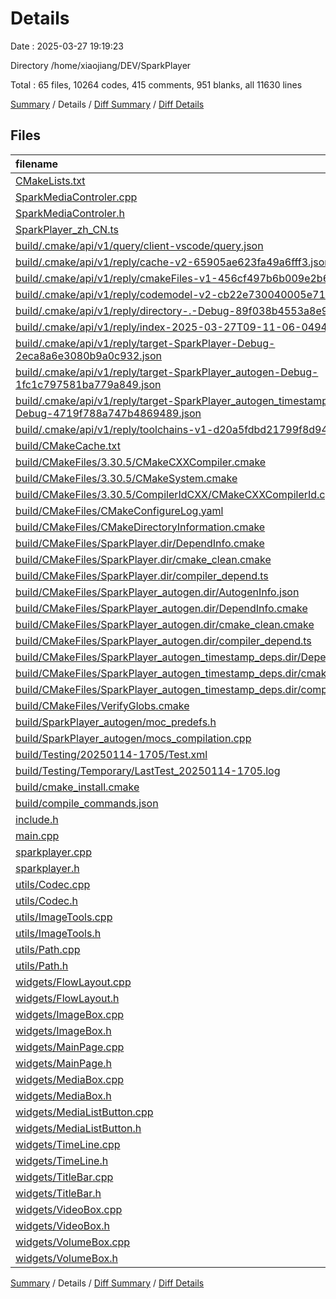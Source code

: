 # Details

Date : 2025-03-27 19:19:23

Directory /home/xiaojiang/DEV/SparkPlayer

Total : 65 files,  10264 codes, 415 comments, 951 blanks, all 11630 lines

[Summary](results.md) / Details / [Diff Summary](diff.md) / [Diff Details](diff-details.md)

## Files
| filename | language | code | comment | blank | total |
| :--- | :--- | ---: | ---: | ---: | ---: |
| [CMakeLists.txt](/CMakeLists.txt) | CMake | 82 | 10 | 19 | 111 |
| [SparkMediaControler.cpp](/SparkMediaControler.cpp) | C++ | 288 | 37 | 55 | 380 |
| [SparkMediaControler.h](/SparkMediaControler.h) | C++ | 71 | 53 | 30 | 154 |
| [SparkPlayer\_zh\_CN.ts](/SparkPlayer_zh_CN.ts) | TypeScript | 23 | 0 | 1 | 24 |
| [build/.cmake/api/v1/query/client-vscode/query.json](/build/.cmake/api/v1/query/client-vscode/query.json) | JSON | 1 | 0 | 0 | 1 |
| [build/.cmake/api/v1/reply/cache-v2-65905ae623fa49a6fff3.json](/build/.cmake/api/v1/reply/cache-v2-65905ae623fa49a6fff3.json) | JSON | 2,695 | 0 | 1 | 2,696 |
| [build/.cmake/api/v1/reply/cmakeFiles-v1-456cf497b6b009e2b6b2.json](/build/.cmake/api/v1/reply/cmakeFiles-v1-456cf497b6b009e2b6b2.json) | JSON | 681 | 0 | 1 | 682 |
| [build/.cmake/api/v1/reply/codemodel-v2-cb22e730040005e71c5d.json](/build/.cmake/api/v1/reply/codemodel-v2-cb22e730040005e71c5d.json) | JSON | 79 | 0 | 1 | 80 |
| [build/.cmake/api/v1/reply/directory-.-Debug-89f038b4553a8e9bc6a7.json](/build/.cmake/api/v1/reply/directory-.-Debug-89f038b4553a8e9bc6a7.json) | JSON | 45 | 0 | 1 | 46 |
| [build/.cmake/api/v1/reply/index-2025-03-27T09-11-06-0494.json](/build/.cmake/api/v1/reply/index-2025-03-27T09-11-06-0494.json) | JSON | 132 | 0 | 1 | 133 |
| [build/.cmake/api/v1/reply/target-SparkPlayer-Debug-2eca8a6e3080b9a0c932.json](/build/.cmake/api/v1/reply/target-SparkPlayer-Debug-2eca8a6e3080b9a0c932.json) | JSON | 918 | 0 | 1 | 919 |
| [build/.cmake/api/v1/reply/target-SparkPlayer\_autogen-Debug-1fc1c797581ba779a849.json](/build/.cmake/api/v1/reply/target-SparkPlayer_autogen-Debug-1fc1c797581ba779a849.json) | JSON | 71 | 0 | 1 | 72 |
| [build/.cmake/api/v1/reply/target-SparkPlayer\_autogen\_timestamp\_deps-Debug-4719f788a747b4869489.json](/build/.cmake/api/v1/reply/target-SparkPlayer_autogen_timestamp_deps-Debug-4719f788a747b4869489.json) | JSON | 27 | 0 | 1 | 28 |
| [build/.cmake/api/v1/reply/toolchains-v1-d20a5fdbd21799f8d94e.json](/build/.cmake/api/v1/reply/toolchains-v1-d20a5fdbd21799f8d94e.json) | JSON | 70 | 0 | 1 | 71 |
| [build/CMakeCache.txt](/build/CMakeCache.txt) | CMakeCache | 517 | 0 | 115 | 632 |
| [build/CMakeFiles/3.30.5/CMakeCXXCompiler.cmake](/build/CMakeFiles/3.30.5/CMakeCXXCompiler.cmake) | CMake | 76 | 2 | 24 | 102 |
| [build/CMakeFiles/3.30.5/CMakeSystem.cmake](/build/CMakeFiles/3.30.5/CMakeSystem.cmake) | CMake | 10 | 0 | 6 | 16 |
| [build/CMakeFiles/3.30.5/CompilerIdCXX/CMakeCXXCompilerId.cpp](/build/CMakeFiles/3.30.5/CompilerIdCXX/CMakeCXXCompilerId.cpp) | C++ | 707 | 62 | 151 | 920 |
| [build/CMakeFiles/CMakeConfigureLog.yaml](/build/CMakeFiles/CMakeConfigureLog.yaml) | YAML | 282 | 2 | 15 | 299 |
| [build/CMakeFiles/CMakeDirectoryInformation.cmake](/build/CMakeFiles/CMakeDirectoryInformation.cmake) | CMake | 7 | 5 | 5 | 17 |
| [build/CMakeFiles/SparkPlayer.dir/DependInfo.cmake](/build/CMakeFiles/SparkPlayer.dir/DependInfo.cmake) | CMake | 27 | 6 | 7 | 40 |
| [build/CMakeFiles/SparkPlayer.dir/cmake\_clean.cmake](/build/CMakeFiles/SparkPlayer.dir/cmake_clean.cmake) | CMake | 45 | 1 | 2 | 48 |
| [build/CMakeFiles/SparkPlayer.dir/compiler\_depend.ts](/build/CMakeFiles/SparkPlayer.dir/compiler_depend.ts) | TypeScript | 2 | 0 | 1 | 3 |
| [build/CMakeFiles/SparkPlayer\_autogen.dir/AutogenInfo.json](/build/CMakeFiles/SparkPlayer_autogen.dir/AutogenInfo.json) | JSON | 332 | 0 | 1 | 333 |
| [build/CMakeFiles/SparkPlayer\_autogen.dir/DependInfo.cmake](/build/CMakeFiles/SparkPlayer_autogen.dir/DependInfo.cmake) | CMake | 11 | 6 | 7 | 24 |
| [build/CMakeFiles/SparkPlayer\_autogen.dir/cmake\_clean.cmake](/build/CMakeFiles/SparkPlayer_autogen.dir/cmake_clean.cmake) | CMake | 9 | 1 | 2 | 12 |
| [build/CMakeFiles/SparkPlayer\_autogen.dir/compiler\_depend.ts](/build/CMakeFiles/SparkPlayer_autogen.dir/compiler_depend.ts) | TypeScript | 2 | 0 | 1 | 3 |
| [build/CMakeFiles/SparkPlayer\_autogen\_timestamp\_deps.dir/DependInfo.cmake](/build/CMakeFiles/SparkPlayer_autogen_timestamp_deps.dir/DependInfo.cmake) | CMake | 10 | 6 | 7 | 23 |
| [build/CMakeFiles/SparkPlayer\_autogen\_timestamp\_deps.dir/cmake\_clean.cmake](/build/CMakeFiles/SparkPlayer_autogen_timestamp_deps.dir/cmake_clean.cmake) | CMake | 3 | 1 | 2 | 6 |
| [build/CMakeFiles/SparkPlayer\_autogen\_timestamp\_deps.dir/compiler\_depend.ts](/build/CMakeFiles/SparkPlayer_autogen_timestamp_deps.dir/compiler_depend.ts) | TypeScript | 2 | 0 | 1 | 3 |
| [build/CMakeFiles/VerifyGlobs.cmake](/build/CMakeFiles/VerifyGlobs.cmake) | CMake | 172 | 20 | 19 | 211 |
| [build/SparkPlayer\_autogen/moc\_predefs.h](/build/SparkPlayer_autogen/moc_predefs.h) | C++ | 459 | 0 | 1 | 460 |
| [build/SparkPlayer\_autogen/mocs\_compilation.cpp](/build/SparkPlayer_autogen/mocs_compilation.cpp) | C++ | 8 | 1 | 1 | 10 |
| [build/Testing/20250114-1705/Test.xml](/build/Testing/20250114-1705/Test.xml) | XML | 34 | 0 | 1 | 35 |
| [build/Testing/Temporary/LastTest\_20250114-1705.log](/build/Testing/Temporary/LastTest_20250114-1705.log) | Log | 3 | 0 | 1 | 4 |
| [build/cmake\_install.cmake](/build/cmake_install.cmake) | CMake | 62 | 7 | 10 | 79 |
| [build/compile\_commands.json](/build/compile_commands.json) | JSON | 98 | 0 | 0 | 98 |
| [include.h](/include.h) | C++ | 27 | 2 | 3 | 32 |
| [main.cpp](/main.cpp) | C++ | 43 | 2 | 4 | 49 |
| [sparkplayer.cpp](/sparkplayer.cpp) | C++ | 249 | 29 | 44 | 322 |
| [sparkplayer.h](/sparkplayer.h) | C++ | 53 | 2 | 15 | 70 |
| [utils/Codec.cpp](/utils/Codec.cpp) | C++ | 712 | 55 | 109 | 876 |
| [utils/Codec.h](/utils/Codec.h) | C++ | 138 | 9 | 34 | 181 |
| [utils/ImageTools.cpp](/utils/ImageTools.cpp) | C++ | 41 | 0 | 5 | 46 |
| [utils/ImageTools.h](/utils/ImageTools.h) | C++ | 16 | 2 | 3 | 21 |
| [utils/Path.cpp](/utils/Path.cpp) | C++ | 30 | 0 | 6 | 36 |
| [utils/Path.h](/utils/Path.h) | C++ | 19 | 0 | 3 | 22 |
| [widgets/FlowLayout.cpp](/widgets/FlowLayout.cpp) | C++ | 122 | 0 | 22 | 144 |
| [widgets/FlowLayout.h](/widgets/FlowLayout.h) | C++ | 32 | 78 | 21 | 131 |
| [widgets/ImageBox.cpp](/widgets/ImageBox.cpp) | C++ | 48 | 0 | 6 | 54 |
| [widgets/ImageBox.h](/widgets/ImageBox.h) | C++ | 22 | 0 | 9 | 31 |
| [widgets/MainPage.cpp](/widgets/MainPage.cpp) | C++ | 92 | 4 | 17 | 113 |
| [widgets/MainPage.h](/widgets/MainPage.h) | C++ | 48 | 1 | 21 | 70 |
| [widgets/MediaBox.cpp](/widgets/MediaBox.cpp) | C++ | 64 | 1 | 13 | 78 |
| [widgets/MediaBox.h](/widgets/MediaBox.h) | C++ | 28 | 0 | 15 | 43 |
| [widgets/MediaListButton.cpp](/widgets/MediaListButton.cpp) | C++ | 65 | 1 | 18 | 84 |
| [widgets/MediaListButton.h](/widgets/MediaListButton.h) | C++ | 26 | 1 | 10 | 37 |
| [widgets/TimeLine.cpp](/widgets/TimeLine.cpp) | C++ | 111 | 4 | 15 | 130 |
| [widgets/TimeLine.h](/widgets/TimeLine.h) | C++ | 24 | 0 | 9 | 33 |
| [widgets/TitleBar.cpp](/widgets/TitleBar.cpp) | C++ | 38 | 0 | 9 | 47 |
| [widgets/TitleBar.h](/widgets/TitleBar.h) | C++ | 17 | 0 | 10 | 27 |
| [widgets/VideoBox.cpp](/widgets/VideoBox.cpp) | C++ | 62 | 4 | 10 | 76 |
| [widgets/VideoBox.h](/widgets/VideoBox.h) | C++ | 24 | 0 | 11 | 35 |
| [widgets/VolumeBox.cpp](/widgets/VolumeBox.cpp) | C++ | 33 | 0 | 6 | 39 |
| [widgets/VolumeBox.h](/widgets/VolumeBox.h) | C++ | 19 | 0 | 9 | 28 |

[Summary](results.md) / Details / [Diff Summary](diff.md) / [Diff Details](diff-details.md)